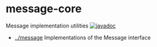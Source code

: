 
<!-- title start -->

# message-core

Message implementation utilities
[![javadoc](https://javadoc.io/badge2/com.mastercard.test.flow/message-core/javadoc.svg)](https://javadoc.io/doc/com.mastercard.test.flow/message-core)

 * [../message](..) Implementations of the Message interface

<!-- title end -->